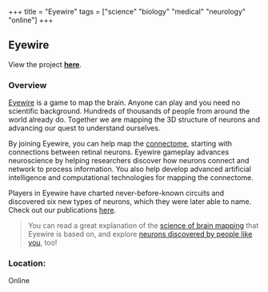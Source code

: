 +++
title = "Eyewire"
tags = ["science" "biology" "medical" "neurology" "online"]
+++

## Eyewire

View the project [**here**](https://eyewire.org/explore).

### Overview

[Eyewire](https://eyewire.org/explore) is a game to map the brain. Anyone can play and you need no scientific background. Hundreds of thousands of people from around the world already do. Together we are mapping the 3D structure of neurons and advancing our quest to understand ourselves.

By joining Eyewire, you can help map the [connectome](https://blog.eyewire.org/i-am-my-connectome/), starting with connections between retinal neurons. Eyewire gameplay advances neuroscience by helping researchers discover how neurons connect and network to process information. You also help develop advanced artificial intelligence and computational technologies for mapping the connectome.

Players in Eyewire have charted never-before-known circuits and discovered six new types of neurons, which they were later able to name. Check out our publications [here](https://seunglab.org/publications/).

> You can read a great explanation of the [science of brain mapping](https://science.eyewire.org/) that Eyewire is based on, and explore [neurons discovered by people like you](http://museum.eyewire.org/?neurons=26065,20117,26051,17212), too!

### Location:
Online
